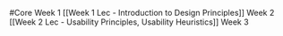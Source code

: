 #Core 
Week 1
[[Week 1 Lec - Introduction to Design Principles]]
Week 2
[[Week 2 Lec - Usability Principles, Usability Heuristics]]
Week 3
